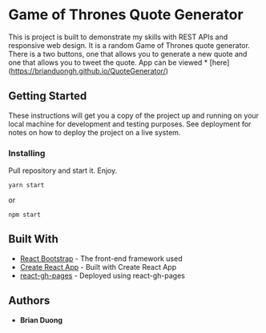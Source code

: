 # Game of Thrones Quote Generator

This is project is built to demonstrate my skills with REST APIs and responsive web design. It is a random Game of Thrones quote generator. There is a two buttons, one that allows you to generate a new quote and one that allows you to tweet the quote.
App can be viewed * [here] (https://brianduongh.github.io/QuoteGenerator/)

## Getting Started

These instructions will get you a copy of the project up and running on your local machine for development and testing purposes. See deployment for notes on how to deploy the project on a live system.

### Installing

Pull repository and start it. Enjoy.

```
yarn start
```

or

```
npm start
```

## Built With

* [React Bootstrap](https://react-bootstrap.github.io/) - The front-end framework used
* [Create React App](https://github.com/facebook/create-react-app) - Built with Create React App
* [react-gh-pages](https://github.com/gitname/react-gh-pages) - Deployed using react-gh-pages

## Authors

* **Brian Duong**

